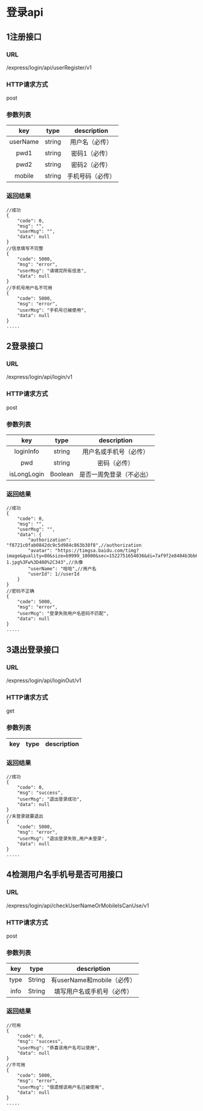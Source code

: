 # 登录api

## 1注册接口
### URL
/express/login/api/userRegister/v1
### HTTP请求方式
post
### 参数列表
| key | type | description |
| :--: | :--: | :--: |
| userName | string | 用户名（必传） |
| pwd1 | string | 密码1（必传） |
| pwd2 | string | 密码2（必传） |
| mobile | string | 手机号码（必传） |
### 返回结果
~~~~
//成功
{
    "code": 0,
    "msg": "",
    "userMsg": "",
    "data": null
}
//信息填写不完整
{
    "code": 5000,
    "msg": "error",
    "userMsg": "请填完所有信息",
    "data": null
}
//手机号用户名不可用
{
    "code": 5000,
    "msg": "error",
    "userMsg": "手机号已被使用",
    "data": null
}
.....
~~~~
## 2登录接口
### URL
/express/login/api/login/v1
### HTTP请求方式
post
### 参数列表
| key | type | description |
| :--: | :--: | :--: |
| loginInfo | string | 用户名或手机号（必传） |
| pwd | string | 密码（必传） |
| isLongLogin | Boolean | 是否一周免登录（不必出） |
### 返回结果
~~~~
//成功
{
    "code": 0,
    "msg": "",
    "userMsg": "",
    "data": {
        "authorization": "f8721c0fab0842dc9c5d984c863b38f8",//authorization
        "avatar": "https://timgsa.baidu.com/timg?image&quality=80&size=b9999_10000&sec=1522751654036&di=7af9f2e8404b3bb6834e5f4dbd349e19&imgtype=0&src=http%3A%2F%2Fim5.tongbu.com%2FArticleImage%2F2fb7c966-1.jpg%3Fw%3D480%2C343",//头像
        "userName": "哈哈",//用户名
        "userId": 1//userId
    }
}
//密码不正确
{
    "code": 5000,
    "msg": "error",
    "userMsg": "登录失败用户名密码不匹配",
    "data": null
}
.....
~~~~
## 3退出登录接口
### URL
/express/login/api/loginOut/v1
### HTTP请求方式
get
### 参数列表
| key | type | description |
| :--: | :--: | :--: |
### 返回结果
~~~~
//成功
{
    "code": 0,
    "msg": "success",
    "userMsg": "退出登录成功",
    "data": null
}
//未登录就要退出
{
    "code": 5000,
    "msg": "error",
    "userMsg": "退出登录失败,用户未登录",
    "data": null
}
.....
~~~~
## 4检测用户名手机号是否可用接口
### URL
/express/login/api/checkUserNameOrMobileIsCanUse/v1
### HTTP请求方式
post
### 参数列表
| key | type | description |
| :--: | :--: | :--: |
| type | String | 有userName和mobile（必传） |
| info | String | 填写用户名或手机号（必传） |
### 返回结果
~~~~
//可用
{
    "code": 0,
    "msg": "success",
    "userMsg": "恭喜该用户名可以使用",
    "data": null
}
//不可用
{
    "code": 5000,
    "msg": "error",
    "userMsg": "很遗憾该用户名已被使用",
    "data": null
}
.....
~~~~